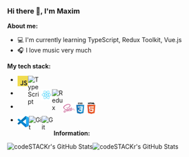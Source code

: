 ### Hi there 👋, I'm Maxim

<!-- ![](https://komarev.com/ghpvc/?username=Hoshivsky1)  -->
**About me:**

- 💻 I'm currently learning TypeScript, Redux Toolkit, Vue.js
- 🎧 I love music very much

**My tech stack:** 

* <img align="left" alt="JavaScript" width="24px" src="https://raw.githubusercontent.com/github/explore/80688e429a7d4ef2fca1e82350fe8e3517d3494d/topics/javascript/javascript.png" />   <img align="left" alt="TypeScript" width="30px" src="https://img.icons8.com/color/344/typescript.png" /> 

* <img align="left" alt="React" width="26px" src="https://raw.githubusercontent.com/github/explore/80688e429a7d4ef2fca1e82350fe8e3517d3494d/topics/react/react.png" />  <img align="left" alt="Redux" width="26px" src="https://img.icons8.com/color/452/redux.png" />

* <img align="left" alt="Sass" width="26px" src="https://raw.githubusercontent.com/github/explore/80688e429a7d4ef2fca1e82350fe8e3517d3494d/topics/sass/sass.png" /> <img align="left" alt="CSS3" width="26px" src="https://raw.githubusercontent.com/github/explore/80688e429a7d4ef2fca1e82350fe8e3517d3494d/topics/css/css.png" /> <img align="left" alt="HTML5" width="26px" src="https://raw.githubusercontent.com/github/explore/80688e429a7d4ef2fca1e82350fe8e3517d3494d/topics/html/html.png" /> 

* <img align="left" alt="Visual Studio Code" width="26px" src="https://raw.githubusercontent.com/github/explore/80688e429a7d4ef2fca1e82350fe8e3517d3494d/topics/visual-studio-code/visual-studio-code.png" /> <img align="left" alt="Git" width="30px" src="https://img.icons8.com/color/344/git.png" /> <img align="left" alt="Git" width="28px" src="https://img.icons8.com/color/2x/figma.png" />  

**Information:**

<div>
  <img align="left" alt="codeSTACKr's GitHub Stats" src="https://github-readme-stats.vercel.app/api/top-langs/?username=Hoshivsky1&langs_count=8&layout=compact%22&bg_color=#313131" />
  <img align="left" alt="codeSTACKr's GitHub Stats" src="https://github-readme-stats.vercel.app/api?username=Hoshivsky1&show_icons=true%22" />
</div> 
 
 
 
